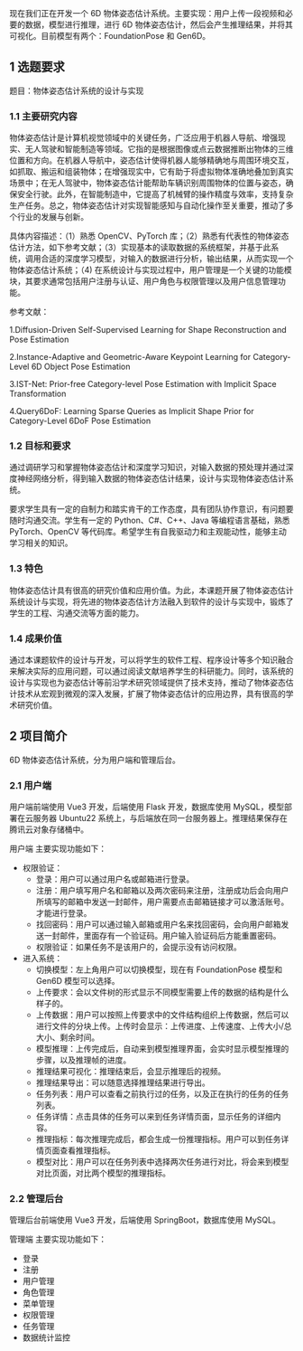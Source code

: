 现在我们正在开发一个 6D 物体姿态估计系统。主要实现：用户上传一段视频和必要的数据，模型进行推理，进行 6D 物体姿态估计，然后会产生推理结果，并将其可视化。目前模型有两个：FoundationPose 和 Gen6D。

## 1 选题要求

题目：物体姿态估计系统的设计与实现

### 1.1 主要研究内容

物体姿态估计是计算机视觉领域中的关键任务，广泛应用于机器人导航、增强现实、无人驾驶和智能制造等领域。它指的是根据图像或点云数据推断出物体的三维位置和方向。在机器人导航中，姿态估计使得机器人能够精确地与周围环境交互，如抓取、搬运和组装物体；在增强现实中，它有助于将虚拟物体准确地叠加到真实场景中；在无人驾驶中，物体姿态估计能帮助车辆识别周围物体的位置与姿态，确保安全行驶。此外，在智能制造中，它提高了机械臂的操作精度与效率，支持复杂生产任务。总之，物体姿态估计对实现智能感知与自动化操作至关重要，推动了多个行业的发展与创新。

具体内容描述：（1）熟悉 OpenCV、PyTorch 库；（2）熟悉有代表性的物体姿态估计方法，如下参考文献；（3）实现基本的读取数据的系统框架，并基于此系统，调用合适的深度学习模型，对输入的数据进行分析，输出结果，从而实现一个物体姿态估计系统；（4) 在系统设计与实现过程中，用户管理是一个关键的功能模块，其要求通常包括用户注册与认证、用户角色与权限管理以及用户信息管理功能。

参考文献：

1.Diffusion-Driven Self-Supervised Learning for Shape Reconstruction and Pose Estimation

2.Instance-Adaptive and Geometric-Aware Keypoint Learning for Category-Level 6D Object Pose Estimation

3.IST-Net: Prior-free Category-level Pose Estimation with Implicit Space Transformation

4.Query6DoF: Learning Sparse Queries as Implicit Shape Prior for Category-Level 6DoF Pose Estimation

### 1.2 目标和要求

通过调研学习和掌握物体姿态估计和深度学习知识，对输入数据的预处理并通过深度神经网络分析，得到输入数据的物体姿态估计结果，设计与实现物体姿态估计系统。

要求学生具有一定的自制力和踏实肯干的工作态度，具有团队协作意识，有问题要随时沟通交流。学生有一定的 Python、C#、C++、Java 等编程语言基础，熟悉 PyTorch、OpenCV 等代码库。希望学生有自我驱动力和主观能动性，能够主动学习相关的知识。

### 1.3 特色

物体姿态估计具有很高的研究价值和应用价值。为此，本课题开展了物体姿态估计系统设计与实现，将先进的物体姿态估计方法融入到软件的设计与实现中，锻炼了学生的工程、沟通交流等方面的能力。

### 1.4 成果价值

通过本课题软件的设计与开发，可以将学生的软件工程、程序设计等多个知识融合来解决实际的应用问题，可以通过阅读文献培养学生的科研能力。同时，该系统的设计与实现也为姿态估计等前沿学术研究领域提供了技术支持，推动了物体姿态估计技术从宏观到微观的深入发展，扩展了物体姿态估计的应用边界，具有很高的学术研究价值。

## 2 项目简介

6D 物体姿态估计系统，分为用户端和管理后台。

### 2.1 用户端

用户端前端使用 Vue3 开发，后端使用 Flask 开发，数据库使用 MySQL，模型部署在云服务器 Ubuntu22 系统上，与后端放在同一台服务器上。推理结果保存在腾讯云对象存储桶中。

用户端 主要实现功能如下：

- 权限验证：
	- 登录：用户可以通过用户名或邮箱进行登录。
	- 注册：用户填写用户名和邮箱以及两次密码来注册，注册成功后会向用户所填写的邮箱中发送一封邮件，用户需要点击邮箱链接才可以激活账号。才能进行登录。
	- 找回密码：用户可以通过输入邮箱或用户名来找回密码，会向用户邮箱发送一封邮件，里面存有一个验证码。用户输入验证码后方能重置密码。
	- 权限验证：如果任务不是该用户的，会提示没有访问权限。
- 进入系统：
	- 切换模型：左上角用户可以切换模型，现在有 FoundationPose 模型和 Gen6D 模型可以选择。
	- 上传要求：会以文件树的形式显示不同模型需要上传的数据的结构是什么样子的。
	- 上传数据：用户可以按照上传要求中的文件结构组织上传数据，然后可以进行文件的分块上传。上传时会显示：上传进度、上传速度、上传大小/总大小、剩余时间。
	- 模型推理：上传完成后，自动来到模型推理界面，会实时显示模型推理的步骤，以及推理帧的进度。
	- 推理结果可视化：推理结束后，会显示推理后的视频。
	- 推理结果导出：可以随意选择推理结果进行导出。
	- 任务列表：用户可以查看之前执行过的任务，以及正在执行的任务的任务列表。
	- 任务详情：点击具体的任务可以来到任务详情页面，显示任务的详细内容。
	- 推理指标：每次推理完成后，都会生成一份推理指标。用户可以到任务详情页面查看推理指标。
	- 模型对比：用户可以在任务列表中选择两次任务进行对比，将会来到模型对比页面，对比两个模型的推理指标。

### 2.2 管理后台

管理后台前端使用 Vue3 开发，后端使用 SpringBoot，数据库使用 MySQL。

管理端 主要实现功能如下：

- 登录
- 注册
- 用户管理
- 角色管理
- 菜单管理
- 权限管理
- 任务管理
- 数据统计监控
